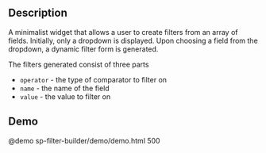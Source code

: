 <!--
@module {can.Component} sp-filter-builder <sp-filter-builder />
@memberof spectre-canjs.components
@group sp-filter-builder.types Types
-->

## Description

A minimalist widget that allows a user to create filters from an array of
fields. Initially, only a dropdown is displayed. Upon choosing a field from the
dropdown, a dynamic filter form is generated.

The filters generated consist of three parts
 - `operator` - the type of comparator to filter on
 - `name` - the name of the field
 - `value` - the value to filter on

## Demo

@demo sp-filter-builder/demo/demo.html 500
